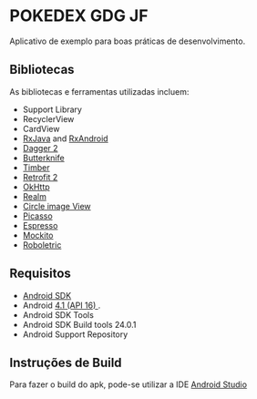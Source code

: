 POKEDEX GDG JF
==============

Aplicativo de exemplo para boas práticas de desenvolvimento.

## Bibliotecas

As bibliotecas e ferramentas utilizadas incluem:

- Support Library
- RecyclerView
- CardView
- [RxJava](https://github.com/ReactiveX/RxJava) and [RxAndroid](https://github.com/ReactiveX/RxAndroid) 
- [Dagger 2](http://google.github.io/dagger/)
- [Butterknife](https://github.com/JakeWharton/butterknife)
- [Timber](https://github.com/JakeWharton/timber)
- [Retrofit 2](http://square.github.io/retrofit/)
- [OkHttp](http://square.github.io/okhttp/)
- [Realm](https://realm.io/)
- [Circle image View](https://github.com/hdodenhof/CircleImageView)
- [Picasso](http://square.github.io/picasso/)
- [Espresso](https://google.github.io/android-testing-support-library/docs/espresso/)
- [Mockito](http://mockito.org/)
- [Roboletric](http://robolectric.org/)

## Requisitos

- [Android SDK](http://developer.android.com/sdk/index.html)
- Android [4.1 (API 16) ](https://developer.android.com/about/versions/android-4.1.html).
- Android SDK Tools
- Android SDK Build tools 24.0.1
- Android Support Repository

## Instruções de Build

Para fazer o build do apk, pode-se utilizar a IDE [Android Studio](https://developer.android.com/studio/index.html)